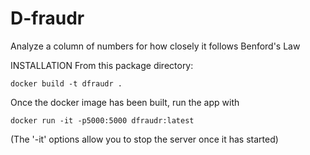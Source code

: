 # D-fraudr
Analyze a column of numbers for how closely it follows Benford's Law

INSTALLATION
From this package directory:

```
docker build -t dfraudr .
```

Once the docker image has been built, run the app with

```
docker run -it -p5000:5000 dfraudr:latest
```
(The '-it' options allow you to stop the server once it has started)